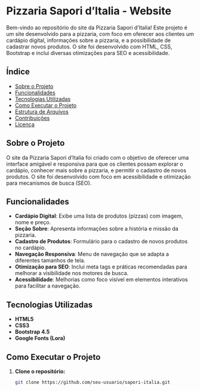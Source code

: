 # Pizzaria Sapori d’Italia - Website

Bem-vindo ao repositório do site da Pizzaria Sapori d’Italia! Este projeto é um site desenvolvido para a pizzaria, com foco em oferecer aos clientes um cardápio digital, informações sobre a pizzaria, e a possibilidade de cadastrar novos produtos. O site foi desenvolvido com HTML, CSS, Bootstrap e inclui diversas otimizações para SEO e acessibilidade.

## Índice

- [Sobre o Projeto](#sobre-o-projeto)
- [Funcionalidades](#funcionalidades)
- [Tecnologias Utilizadas](#tecnologias-utilizadas)
- [Como Executar o Projeto](#como-executar-o-projeto)
- [Estrutura de Arquivos](#estrutura-de-arquivos)
- [Contribuições](#contribuições)
- [Licença](#licença)

## Sobre o Projeto

O site da Pizzaria Sapori d’Italia foi criado com o objetivo de oferecer uma interface amigável e responsiva para que os clientes possam explorar o cardápio, conhecer mais sobre a pizzaria, e permitir o cadastro de novos produtos. O site foi desenvolvido com foco em acessibilidade e otimização para mecanismos de busca (SEO).

## Funcionalidades

- **Cardápio Digital**: Exibe uma lista de produtos (pizzas) com imagem, nome e preço.
- **Seção Sobre**: Apresenta informações sobre a história e missão da pizzaria.
- **Cadastro de Produtos**: Formulário para o cadastro de novos produtos no cardápio.
- **Navegação Responsiva**: Menu de navegação que se adapta a diferentes tamanhos de tela.
- **Otimização para SEO**: Inclui meta tags e práticas recomendadas para melhorar a visibilidade nos motores de busca.
- **Acessibilidade**: Melhorias como foco visível em elementos interativos para facilitar a navegação.

## Tecnologias Utilizadas

- **HTML5**
- **CSS3**
- **Bootstrap 4.5**
- **Google Fonts (Lora)**

## Como Executar o Projeto

1. **Clone o repositório:**
   ```bash
   git clone https://github.com/seu-usuario/sapori-italia.git

